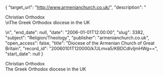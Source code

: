 {
  "target_url": "http://www.armenianchurch.co.uk/", 
  "description": "<p>Christian Orthodox<br />\nThe Greek Orthodox diocese in the UK</p>\n", 
  "end_date": null, 
  "date": "2006-01-01T12:00:00", 
  "slug": 3382, 
  "subject": "Religion/Theology", 
  "publisher": "armenianchurch.co.uk", 
  "open_access": false, 
  "title": "Diocese of the Armenian Church of Great Britain", 
  "record_id": "20060101T120000/k7JLmva5/KBDCdIvljmHWg==", 
  "start_date": null
}

<p>Christian Orthodox<br />
The Greek Orthodox diocese in the UK</p>
